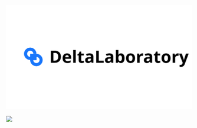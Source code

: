 <p align="center">
<img src="DeltaLaboratory.svg">
</p>
<img align="center" src="https://github-readme-stats.vercel.app/api?username=DeltaLaboratory&bg_color=30,e96443,904e95&title_color=fff&text_color=fff&count_private=true&show_icons=true&" width="500px" />
</a>
